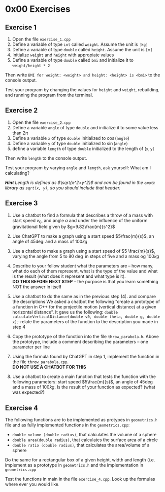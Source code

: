 # 0x00 Exercises

## Exercise 1
1. Open the file `exercise_1.cpp`
2. Define a variable of type `int` called `weight`. Assume the unit is `[kg]`
3. Define a variable of type `double` called `height`. Assume the unit is `[m]`
4. Initialize `weight` and `height` with appropiate values
5. Define a variable of type `double` called `bmi` and initialize it to `weight/height * 2`

Then write `BMI for weight: <weight> and height: <height> is <bmi>` to the console output.

Test your program by changing the values for `height` and `weight`, rebuilding, and running the program from the terminal.

## Exercise 2
1. Open the file `exercise_2.cpp`
2. Define a variable `angle` of type `double` and initialize it to some value less than $2\pi$
3. Define a variable `x` of type `double` initialized to $\cos(\texttt{angle})$
4. Define a variable `y` of type `double` initialized to $\sin(\texttt{angle})$
5. define a variable `length` of type `double` initialized to the length of $(\texttt{x},\texttt{y)}$

Then write `length` to the console output.

Test your program by varying `angle` and `length`, ask yourself: What am I calculating?

_**Hint** Length is defined as $\sqrt{x^2+y^2}$ and can be found in the `cmath` library as `sqrt(x, y)`, so you should include that header._

## Exercise 3
1. Use a chatbot to find a formula that describes a throw of a
mass with start speed $v_0$, and angle $\alpha$ and under the influence of the uniform gravitational field given by $g=9.82\frac{m}{s^2}$
2. Use ChatGPT to make a graph using a start speed $5\frac{m}{s}$, an angle of $45\deg$ and a mass of $100 kg$
3. Use a chatbot to make a graph using a start speed of $5 \frac{m}{s}$, varying the angle from $5$ to $80$ $\deg$ in steps of five and a mass og $100 kg$
4. Describe to your fellow student what the parameters are – how many, what do each of them represent, what is the type of the value and what is the result (what does it represent and what type is it).<br>**DO THIS BEFORE NEXT STEP** – the purpose is that you learn something NOT the answer in itself
5. Use a chatbot to do the same as in the previous step (4). and compare the descriptions
We asked a chatbot the following “create a prototype of a function in C++ for the projectile motion (vertical distance) at a given horizontal distance”. It gave us the following:
`double calculateVerticalDistance(double v0, double theta, double g, double x);` relate the parameters of the function to the description you made in step 4

6. Copy the prototype of the function into the file `throw_parabola.h`. Above the prototype, include a comment describing the parameters – one parameter per line

7. Using the formula found by ChatGPT in step 1, implement the function in the file
`throw_parabola.cpp`. <br>**DO NOT USE A CHATBOT FOR THIS**

8) Use a chatbot to create a main function that tests the function with the following
parameters: start speed $5\frac{m}{s}$, an angle of $45 \deg$ and a mass of $100 kg$. Is the result of your function as expected? (what was expected?)

## Exercise 4
The following functions are to be implemented as protypes in `geometrics.h` file and as fully implemented functions in the `geometrics.cpp`:
- `double volume (double radius)`, that calculates the volume of a sphere
- `double area(double radius)`, that calculates the surface area of a circle
- `double ratio (double radius)`, that calculates the area/volume of a sphere
  
Do the same for a rectangular box of a given height, width and length (i.e. implement
as a prototype in `geometrics.h` and the implementation in `geometrics.cpp` 

Test the functions in main in the file `exercise_4.cpp`. Look up the formulas where ever you would like.